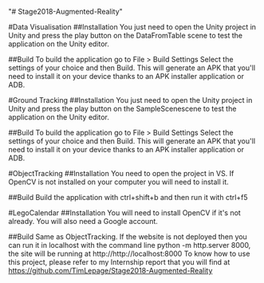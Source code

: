 "# Stage2018-Augmented-Reality" 

#Data Visualisation
##Installation
You just need to open the Unity project in Unity and press the play button on the DataFromTable scene to test the application on the Unity editor.

##Build
To build the application go to File > Build Settings
Select the settings of your choice and then Build. This will generate an APK that you'll need to install it on your device thanks to an APK installer application or ADB.

#Ground Tracking
##Installation
You just need to open the Unity project in Unity and press the play button on the SampleScenescene to test the application on the Unity editor.

##Build
To build the application go to File > Build Settings
Select the settings of your choice and then Build. This will generate an APK that you'll need to install it on your device thanks to an APK installer application or ADB.

#ObjectTracking
##Installation
You need to open the project in VS. If OpenCV is not installed on your computer you will need to install it.

##Build
Build the application with ctrl+shift+b and then run it with ctrl+f5

#LegoCalendar ##Installation You will need to install OpenCV if it's not already. You will also need a Google account.

##Build Same as ObjectTracking. If the website is not deployed then you can run it in localhost with the command line python -m http.server 8000, the site will be running at http://http://localhost:8000 To know how to use this project, please refer to my Internship report that you will find at https://github.com/TimLepage/Stage2018-Augmented-Reality

